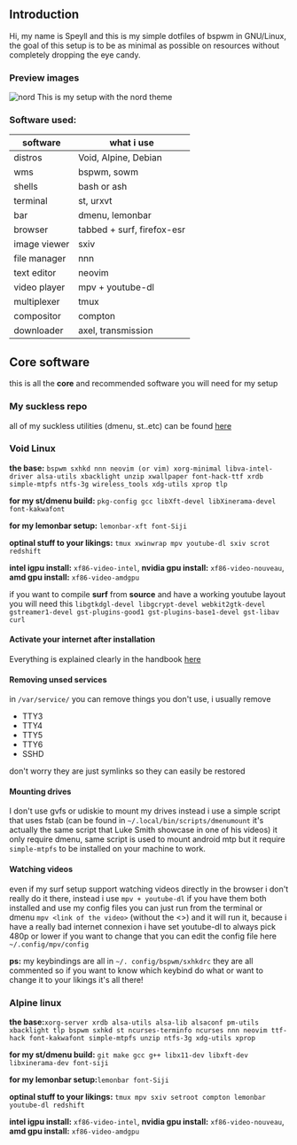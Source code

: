 ## Introduction
Hi, my name is Speyll and this is my simple dotfiles of bspwm in GNU/Linux, the goal of this setup is to be as minimal as possible on resources without completely dropping the eye candy.

### Preview images
![nord](https://i.imgur.com/fjAuSby.png)
This is my setup with the nord theme

### Software used:

| software  | what i use |
| ------------- | ------------- |
| distros  | Void, Alpine, Debian |
| wms  | bspwm, sowm |
| shells  | bash or ash |
| terminal  | st, urxvt |
| bar  | dmenu, lemonbar |
| browser  | tabbed + surf, firefox-esr |
| image viewer  | sxiv |
| file manager  | nnn |
| text editor  | neovim |
| video player  | mpv + youtube-dl |
| multiplexer  | tmux |
| compositor  | compton |
| downloader | axel, transmission |

## Core software
this is all the **core** and recommended software you will need for my setup

### My suckless repo
all of my suckless utilities (dmenu, st..etc) can be found [here](https://github.com/Speyll/mysuckless)<br />

### Void Linux
**the base:** `bspwm sxhkd nnn neovim (or vim) xorg-minimal libva-intel-driver alsa-utils xbacklight unzip xwallpaper font-hack-ttf xrdb simple-mtpfs ntfs-3g wireless_tools xdg-utils xprop tlp`<br />

**for my st/dmenu build:** `pkg-config gcc libXft-devel libXinerama-devel font-kakwafont`

**for my lemonbar setup:** `lemonbar-xft font-Siji`

**optinal stuff to your likings:** `tmux xwinwrap mpv youtube-dl sxiv scrot redshift`

**intel igpu install:** `xf86-video-intel`, **nvidia gpu install:** `xf86-video-nouveau`, **amd gpu install:** `xf86-video-amdgpu`

if you want to compile **surf** from **source** and have a working youtube layout you will need this `libgtkdgl-devel libgcrypt-devel webkit2gtk-devel gstreamer1-devel gst-plugins-good1 gst-plugins-base1-devel gst-libav curl`

#### Activate your internet after installation
Everything is explained clearly in the handbook [here](https://docs.voidlinux.org/config/network/wpa_supplicant.html)

#### Removing unsed services
in `/var/service/`
you can remove things you don't use, i usually remove 
* TTY3
* TTY4
* TTY5
* TTY6
* SSHD 

don't worry they are just symlinks so they can easily be restored

#### Mounting drives
I don't use gvfs or udiskie to mount my drives instead i use a simple script that uses fstab (can be found in `~/.local/bin/scripts/dmenumount` it's actually the same script that Luke Smith showcase in one of his videos) it only require dmenu, same script is used to mount android mtp but it require `simple-mtpfs` to be installed on your machine to work.

#### Watching videos
even if my surf setup support watching videos directly in the browser i don't really do it there, instead i use `mpv + youtube-dl` if you have them both installed and use my config files you can just run from the terminal or dmenu `mpv <link of the video>` (without the <>) and it will run it, because i have a really bad internet connexion i have set youtube-dl to always pick 480p or lower if you want to change that you can edit the config file here `~/.config/mpv/config`

**ps:** my keybindings are all in `~/. config/bspwm/sxhkdrc` they are all commented so if you want to know which keybind do what or want to change it to your likings it's all there!<br />

### Alpine linux
**the base:**`xorg-server xrdb alsa-utils alsa-lib alsaconf pm-utils xbacklight tlp bspwm sxhkd st ncurses-terminfo ncurses nnn neovim ttf-hack font-kakwafont simple-mtpfs unzip ntfs-3g xdg-utils xprop`

**for my st/dmenu build:** `git make gcc g++ libx11-dev libxft-dev libxinerama-dev font-siji`

**for my lemonbar setup:**`lemonbar font-Siji`

**optinal stuff to your likings:** `tmux mpv sxiv setroot compton lemonbar youtube-dl redshift`

**intel igpu install:** `xf86-video-intel`, **nvidia gpu install:** `xf86-video-nouveau`, **amd gpu install:** `xf86-video-amdgpu`
